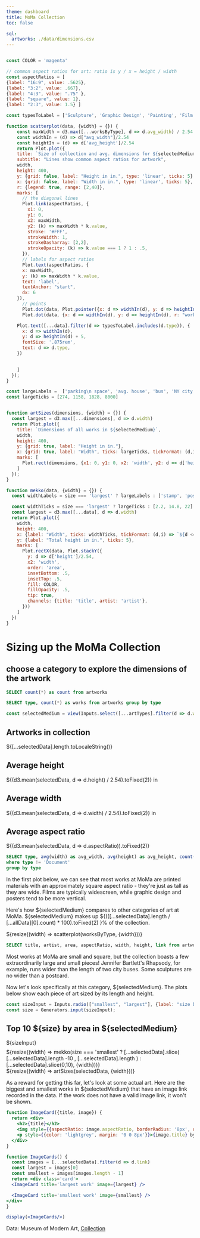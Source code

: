 ```yaml
---
theme: dashboard
title: MoMa Collection
toc: false

sql:
  artworks: ./data/dimensions.csv
---
```


<!-- Plot functions -->
```js

const COLOR = 'magenta'

// common aspect ratios for art: ratio is y / x = height / width
const aspectRatios = [
{label: "16:9", value: .5625}, 
{label: "3:2", value: .667}, 
{label: "4:3", value: ".75" },
{label: "square", value: 1}, 
{label: "2:3", value: 1.5} ]

const typesToLabel = ['Sculpture', 'Graphic Design', 'Painting', 'Film', 'Print']

function scatterplot(data, {width} = {}) {
    const maxWidth = d3.max([...worksByType], d => d.avg_width) / 2.54
    const widthIn = (d) => d["avg_width"]/2.54
    const heightIn = (d) => d['avg_height']/2.54
    return Plot.plot({
    title: `Size of collection and avg. dimensions for ${selectedMedium} compared to all categories`,
    subtitle: "Lines show common aspect ratios for artwork",
    width,
    height: 400,
    y: {grid: false, label: "Height in in.", type: 'linear', ticks: 5},
    x: {grid: false, label: "Width in in.", type: 'linear', ticks: 5},
    r: {legend: true, range: [2,40]},
    marks: [
      // the diagonal lines
      Plot.link(aspectRatios, {
        x1: 0,
        y1: 0,
        x2: maxWidth,
        y2: (k) => maxWidth * k.value,
        stroke: '#FFF',
        strokeWidth: 1,
        strokeDasharray: [2,2],
        strokeOpacity: (k) => k.value === 1 ? 1 : .5,
      }),
      // labels for aspect ratios
      Plot.text(aspectRatios, {
      x: maxWidth,
      y: (k) => maxWidth * k.value,
      text: 'label',
      textAnchor: "start",
      dx: 6
    }),
      // points
      Plot.dot(data, Plot.pointer({x: d => widthIn(d), y: d => heightIn(d), fill: "black",stroke: '#FFF', r: 'works', channels: {type: "type"}, tip: true})),
      Plot.dot(data, {x: d => widthIn(d), y: d => heightIn(d), r: "works", fill: COLOR, fillOpacity: d => selectedMedium === d.type ? .5 : .2, stroke: COLOR, strokeOpacity:  d => selectedMedium === d.type ? 1 : .5 }),

    Plot.text([...data].filter(d => typesToLabel.includes(d.type)), {
      x: d => widthIn(d), 
      y: d => heightIn(d) + 5, 
      fontSize: '.875rem',
      text: d => d.type,
    })

    
    ]
  });
}

const largeLabels =  ['parking\n space', 'avg. house', 'bus', 'NY city block'] 
const largeTicks = [274, 1158, 1828, 8000]


function artSizes(dimensions, {width} = {}) {
  const largest = d3.max([...dimensions], d => d.width)
  return Plot.plot({
    title: `Dimensions of all works in ${selectedMedium}`,
    width,
    height: 400,
    y: {grid: true, label: "Height in in."},
    x: {grid: true, label: "Width", ticks: largeTicks, tickFormat: (d,i) => `${d <= largest ? largeLabels[i] : ""}` },
    marks: [
      Plot.rect(dimensions, {x1: 0, y1: 0, x2: 'width', y2: d => d['height']/2.54, opacity: .1, fill: COLOR}),
    ]
  });
}

function mekko(data, {width} = {}) {
  const widthLabels = size === 'largest' ? largeLabels : ['stamp', 'postcard', 'paper']

  const widthTicks = size === 'largest' ? largeTicks : [2.2, 14.8, 22]
  const largest = d3.max([...data], d => d.width)
  return Plot.plot({
    width,
    height: 400,
    x: {label: "Width", ticks: widthTicks, tickFormat: (d,i) => `${d <= largest ? widthLabels[i] : ""}` },
    y: {label: "Total height in in.", ticks: 5},
    marks: [
      Plot.rectX(data, Plot.stackY({
        y: d => d['height']/2.54,
        x2: 'width',
        order: 'area',
        insetBottom: .5,
        insetTop: .5,
        fill: COLOR,
        fillOpacity: .5,
        tip: true,
        channels: {title: 'title', artist: 'artist'},
      }))
    ]
  })
}

```
<!-- Dashboard -->
# Sizing up the MoMa Collection

## choose a category to explore the dimensions of the artwork

```sql id=allData
SELECT count(*) as count from artworks
```

<!-- USER INPUT - choose a medium -->
```sql id=artTypes
SELECT type, count(*) as works from artworks group by type
```

```js
const selectedMedium = view(Inputs.select([...artTypes].filter(d => d.works >= 10 && d.type !== '(not assigned)').map(d => d.type), {value: "Drawing", label: "Museum Section"}));
```

<!-- Cards with big numbers -->
<div class="grid grid-cols-4">
  <div class="card">
    <h2>Artworks in collection</h2>
    <span class="big">${[...selectedData].length.toLocaleString()}</span>
  </div>

  <div class="card">
    <h2>Average height</h2>
    <span class="big">${(d3.mean(selectedData, d => d.height) / 2.54).toFixed(2)} in</span>
  </div>

  <div class="card">
    <h2>Average width</h2>
    <span class="big">${(d3.mean(selectedData, d => d.width) / 2.54).toFixed(2)} in</span>
  </div>

  <div class="card">
    <h2>Average aspect ratio</h2>
    <span class="big">${(d3.mean(selectedData, d => d.aspectRatio)).toFixed(2)}</span>
  </div>
</div>


```sql id=worksByType
SELECT type, avg(width) as avg_width, avg(height) as avg_height, count(*) as works from artworks 
where type != 'Document'
group by type 
```

In the first plot below, we can see that most works at MoMa are printed materials with an approximately square aspect ratio - they're just as tall as they are wide. Films are typically widescreen, while graphic design and posters tend to be more vertical.

Here's how ${selectedMedium} compares to other categories of art at MoMa. ${selectedMedium} makes up 
${(([...selectedData].length / [...allData][0].count) * 100).toFixed(2) }\% of the collection. 


<div class='grid grid-cols-1'>
  <div class="card">
    ${resize((width) => scatterplot(worksByType, {width}))}
  </div>
</div>


```sql id=selectedData
SELECT title, artist, area, aspectRatio, width, height, link from artworks where type = ${selectedMedium} order by area DESC
```

Most works at MoMa are small and square, but the collection boasts a few extraordinarily large and small pieces! Jennifer Bartlett's Rhapsody, for example, runs wider than the length of two city buses. Some sculptures are no wider than a postcard. 

Now let's look specifically at this category, ${selectedMedium}. The plots below show each piece of art sized by its length and height. 

```js
const sizeInput = Inputs.radio(["smallest", "largest"], {label: "size by", value: "largest"});
const size = Generators.input(sizeInput);
```

<div class="grid grid-cols-2">
  <div class="card">
  <h2>Top 10 ${size} by area in ${selectedMedium}</h2>
  <div style="margin: 8px 0;">
  ${sizeInput}
  </div>
    ${resize((width) => mekko(size === 'smallest' ? [...selectedData].slice( [...selectedData].length -10 , [...selectedData].length ) : [...selectedData].slice(0,10), {width}))}
  </div>

  <div class="card">
    ${resize((width) => artSizes(selectedData, {width}))}
  </div>
</div>


As a reward for getting this far, let's look at some actual art. Here are the biggest and smallest works in ${selectedMedium} that have an image link recorded in the data. If the work does not have a valid image link, it won't be shown.


```jsx
function ImageCard({title, image}) {
  return <div>
    <h2>{title}</h2>
    <img style={{aspectRatio: image.aspectRatio, borderRadius: '8px', objectFit: 'cover' }} height={200} src={image.link}/>
    <p style={{color: 'lightgrey', margin: '0 0 8px'}}>{image.title} by {image.artist}</p> 
  </div>
}

function ImageCards() {
  const images = [...selectedData].filter(d => d.link)
  const largest = images[0]
  const smallest = images[images.length - 1]
  return <div class='card'>
  <ImageCard title='largest work' image={largest} />

  <ImageCard title='smallest work' image={smallest} />
</div>
}

display(<ImageCards/>)
```

Data: Museum of Modern Art, [Collection](https://github.com/MuseumofModernArt/collection/)
